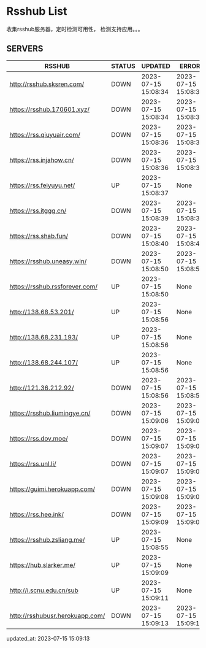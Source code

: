 # Rsshub List

收集rsshub服务器，定时检测可用性， 检测支持应用。。。


## SERVERS

|  RSSHUB   | STATUS  | UPDATED  | ERROR  | TWITTER |  
|  ----  | ----  | ----  | ----  | ---- |  
| http://rsshub.sksren.com/ | DOWN | 2023-07-15 15:08:34 | 2023-07-15 15:08:34 |  
| https://rsshub.170601.xyz/ | DOWN | 2023-07-15 15:08:34 | 2023-07-15 15:08:34 |  
| https://rss.qiuyuair.com/ | DOWN | 2023-07-15 15:08:36 | 2023-07-15 15:08:36 |  
| https://rss.injahow.cn/ | DOWN | 2023-07-15 15:08:36 | 2023-07-15 15:08:36 |  
| https://rss.feiyuyu.net/ | UP | 2023-07-15 15:08:37 | None |OK|  
| https://rss.itggg.cn/ | DOWN | 2023-07-15 15:08:39 | 2023-07-15 15:08:39 |  
| https://rss.shab.fun/ | DOWN | 2023-07-15 15:08:40 | 2023-07-15 15:08:40 |  
| https://rsshub.uneasy.win/ | DOWN | 2023-07-15 15:08:50 | 2023-07-15 15:08:50 |  
| https://rsshub.rssforever.com/ | UP | 2023-07-15 15:08:50 | None ||  
| http://138.68.53.201/ | UP | 2023-07-15 15:08:56 | None ||  
| http://138.68.231.193/ | UP | 2023-07-15 15:08:56 | None ||  
| http://138.68.244.107/ | UP | 2023-07-15 15:08:56 | None ||  
| http://121.36.212.92/ | DOWN | 2023-07-15 15:08:56 | 2023-07-15 15:08:56 |  
| https://rsshub.liumingye.cn/ | DOWN | 2023-07-15 15:09:06 | 2023-07-15 15:09:06 |  
| https://rss.dov.moe/ | DOWN | 2023-07-15 15:09:07 | 2023-07-15 15:09:07 |  
| https://rss.unl.li/ | DOWN | 2023-07-15 15:09:07 | 2023-07-15 15:09:07 |  
| https://guimi.herokuapp.com/ | DOWN | 2023-07-15 15:09:08 | 2023-07-15 15:09:08 |  
| https://rss.hee.ink/ | DOWN | 2023-07-15 15:09:09 | 2023-07-15 15:09:09 |  
| https://rsshub.zsliang.me/ | UP | 2023-07-15 15:08:55 | None |OK|  
| https://hub.slarker.me/ | UP | 2023-07-15 15:09:09 | None |OK|  
| http://i.scnu.edu.cn/sub | UP | 2023-07-15 15:09:11 | None ||  
| http://rsshubusr.herokuapp.com/ | DOWN | 2023-07-15 15:09:13 | 2023-07-15 15:09:13 |  
  

updated_at: 2023-07-15 15:09:13  
